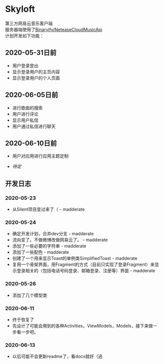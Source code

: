 # Skyloft

第三方网易云音乐客户端<br/>
服务器端使用了[Binaryify/NeteaseCloudMusicApi](https://github.com/Binaryify/NeteaseCloudMusicApi)<br/>
计划开发如下功能：<br/>

## 2020-05-31日前

* 用户登录登出
* 显示登录用户的主页内容
* 显示登录用户的个人页面

## 2020-06-05日前
* 进行歌曲的搜索
* 用户进行评论
* 显示用户私信
* 用户通过私信进行聊天

## 2020-06-10日前

* 用户对应用进行应用主题定制
+ *待定*

## 开发日志

### 2020-05-23

* 从Silent项目变过来了（ - madderate

### 2020-05-24

* 确定开发计划，合并dev分支 - madderate
* 流向变了。不做微博改做网易云了。 - madderate
* 添加了一些必要的字符串 - madderate
* 添加了一些配色 - madderate
* 创建了一个用来显示Toast的单例类SimplifiedToast - madderate
* 复用一个骨架界面，用Fragment的方式（目前只实现了登录Fragment）来显示登录相关的（包括电话号码登录、邮箱登录、注册等）界面 - madderate

### 2020-05-26

* 添加了几个模型类

### 2020-06-11

* 终于恢复了
* 先设计了可能会用到的各种Activities，ViewModels，Models，接下来做一步看一步吧。

### 2020-06-13

* 以后可能不会更新readme了，看docx就好（逃